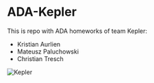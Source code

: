 # ADA-Kepler
This is repo with ADA homeworks of team Kepler:
* Kristian Aurlien
* Mateusz Paluchowski
* Christian Tresch

![Kepler](http://www.space.com/images/i/000/039/892/original/nasa-kepler-k2-mission-diagram.jpg)

